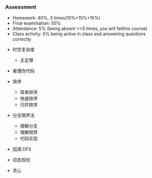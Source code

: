 ### Assessment

* Homework: 40%, 3 times(10%+15%+15%)
* Final examination: 50%
* Attendance: 5% (being absent >=5 times, you will failthis course)
* Class activity: 5% being active in class and answering questions correctly


- 时空复杂度
  - 主定理

- 看懂伪代码

- 排序
  - 简单排序
  - 快速排序
  - 归并排序

- 分支限界法
  - 理解分支
  - 理解限界
  - 代码实现

- 回溯 DFS

- 动态规划

- 贪心
